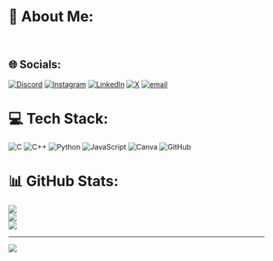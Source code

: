 # 💫 About Me:
<br>


## 🌐 Socials:
[![Discord](https://img.shields.io/badge/Discord-%237289DA.svg?logo=discord&logoColor=white)](https://discord.gg/https://discord.gg/pREy64FH) [![Instagram](https://img.shields.io/badge/Instagram-%23E4405F.svg?logo=Instagram&logoColor=white)](https://instagram.com/im.chaitu.01) [![LinkedIn](https://img.shields.io/badge/LinkedIn-%230077B5.svg?logo=linkedin&logoColor=white)](https://linkedin.com/in/https://www.linkedin.com/in/chaitanya-kumar-485b49369/) [![X](https://img.shields.io/badge/X-black.svg?logo=X&logoColor=white)](https://x.com/chaitu_o1) [![email](https://img.shields.io/badge/Email-D14836?logo=gmail&logoColor=white)](mailto:chaitanyabyname@gmail.com) 

# 💻 Tech Stack:
![C](https://img.shields.io/badge/c-%2300599C.svg?style=for-the-badge&logo=c&logoColor=white) ![C++](https://img.shields.io/badge/c++-%2300599C.svg?style=for-the-badge&logo=c%2B%2B&logoColor=white) ![Python](https://img.shields.io/badge/python-3670A0?style=for-the-badge&logo=python&logoColor=ffdd54) ![JavaScript](https://img.shields.io/badge/javascript-%23323330.svg?style=for-the-badge&logo=javascript&logoColor=%23F7DF1E) ![Canva](https://img.shields.io/badge/Canva-%2300C4CC.svg?style=for-the-badge&logo=Canva&logoColor=white) ![GitHub](https://img.shields.io/badge/github-%23121011.svg?style=for-the-badge&logo=github&logoColor=white)
# 📊 GitHub Stats:
![](https://github-readme-stats.vercel.app/api?username=chaitanyakumar01&theme=dark&hide_border=false&include_all_commits=false&count_private=false)<br/>
![](https://nirzak-streak-stats.vercel.app/?user=chaitanyakumar01&theme=dark&hide_border=false)<br/>
![](https://github-readme-stats.vercel.app/api/top-langs/?username=chaitanyakumar01&theme=dark&hide_border=false&include_all_commits=false&count_private=false&layout=compact)

---
[![](https://visitcount.itsvg.in/api?id=chaitanyakumar01&icon=0&color=0)](https://visitcount.itsvg.in)

<!-- Proudly created with GPRM ( https://gprm.itsvg.in ) -->
